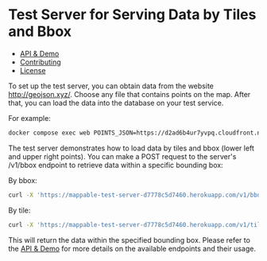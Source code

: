 # Test Server for Serving Data by Tiles and Bbox

- [API & Demo](https://mappable-test-server-d7778c5d7460.herokuapp.com/v1/api_docs/)
- [Contributing](./CONTRIBUTING.md)
- [License](./LICENSE)

To set up the test server, you can obtain data from the website http://geojson.xyz/.
Choose any file that contains points on the map.
After that, you can load the data into the database on your test service.

For example:

```sh
docker compose exec web POINTS_JSON=https://d2ad6b4ur7yvpq.cloudfront.net/naturalearth-3.3.0/ne_10m_admin_1_label_points.geojson node ./dist/tools/geojson-to-table-points-sql.js
```

The test server demonstrates how to load data by tiles and bbox (lower left and upper right points).
You can make a POST request to the server's /v1/bbox endpoint to retrieve data within a specific bounding box:

By bbox:

```sh
curl -X 'https://mappable-test-server-d7778c5d7460.herokuapp.com/v1/bbox?lng1=23&lat1=54&lng2=24&lat2=44'
```

By tile:

```sh
curl -X 'https://mappable-test-server-d7778c5d7460.herokuapp.com/v1/tile?x=1&y=1&z=1'
```

This will return the data within the specified bounding box.
Please refer to the [API & Demo](https://mappable-test-server-d7778c5d7460.herokuapp.com/v1/api_docs/) for more details on the available endpoints and their usage.




